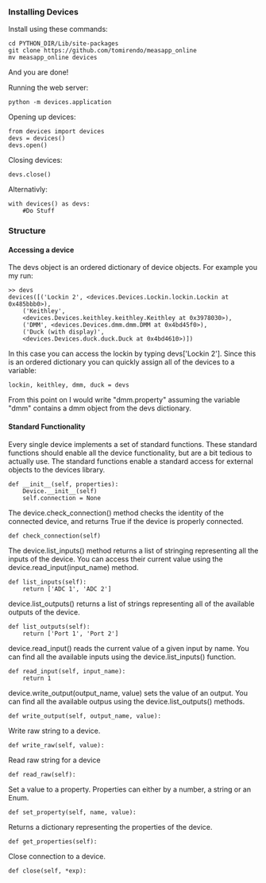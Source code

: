 ### Installing Devices
Install using these commands:

	cd PYTHON_DIR/Lib/site-packages
	git clone https://github.com/tomirendo/measapp_online
	mv measapp_online devices

And you are done!

Running the web server:
	
	python -m devices.application


Opening up devices:
	
	from devices import devices
	devs = devices()
	devs.open()

Closing devices:

	devs.close()

Alternativly:
	
	with devices() as devs:
		#Do Stuff



### Structure

#### Accessing a device

The devs object is an ordered dictionary of device objects. For example you my run:

	>> devs
	devices([('Lockin 2', <devices.Devices.Lockin.lockin.Lockin at 0x485bbb0>),
		('Keithley',
		<devices.Devices.keithley.keithley.Keithley at 0x3978030>),
		('DMM', <devices.Devices.dmm.dmm.DMM at 0x4bd45f0>),
		('Duck (with display)',
		<devices.Devices.duck.duck.Duck at 0x4bd4610>)])

In this case you can access the lockin by typing devs['Lockin 2']. 
Since this is an ordered dictionary you can quickly assign all of the devices to a variable:

	lockin, keithley, dmm, duck = devs

From this point on I would write "dmm.property" assuming the variable "dmm" contains a dmm object from the devs dictionary.


#### Standard Functionality 

Every single device implements a set of standard functions. These standard functions should enable all the device functionality, but are a bit tedious to actually use. The standard functions enable a standard access for external objects to the devices library. 

    def __init__(self, properties):
        Device.__init__(self) 
        self.connection = None

The device.check_connection() method checks the identity of the connected device, and returns True if the device is properly connected.

    def check_connection(self)

The device.list_inputs() method returns a list of stringing representing all the inputs of the device. You can access their current value using the device.read_input(input_name) method.

    def list_inputs(self):
        return ['ADC 1', 'ADC 2']

device.list_outputs() returns a list of strings representing all of the available outputs of the device.

    def list_outputs(self):
        return ['Port 1', 'Port 2']

device.read_input() reads the current value of a given input by name. You can find all the available inputs using the device.list_inputs() function.

    def read_input(self, input_name):
        return 1

device.write_output(output_name, value) sets the value of an output. You can find all the available outpus using the device.list_outputs() methods.

    def write_output(self, output_name, value):

Write raw string to a device.

    def write_raw(self, value):

Read raw string for a device

    def read_raw(self):

Set a value to a property. Properties can either by a number, a string or an Enum. 

    def set_property(self, name, value):

Returns a dictionary representing the properties of the device.

    def get_properties(self):

Close connection to a device.

    def close(self, *exp):

